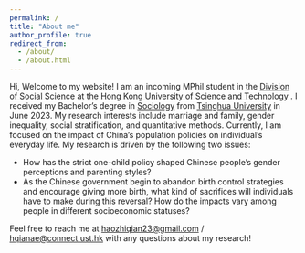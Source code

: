 ```yaml
---
permalink: /
title: "About me"
author_profile: true
redirect_from: 
  - /about/
  - /about.html
---
```

Hi, Welcome to my website! I am an incoming MPhil student in the  [Division of Social Science](https://sosc.hkust.edu.hk/)  at the  [Hong Kong University of Science and Technology](https://hkust.edu.hk/) . I received my Bachelor’s degree in  [Sociology](https://www.soc.tsinghua.edu.cn/)  from  [Tsinghua University](https://www.tsinghua.edu.cn/)  in June 2023.
My research interests include marriage and family, gender inequality, social stratification, and quantitative methods. Currently, I am focused on the impact of China’s population policies on individual’s everyday life. My research is driven by the following two issues:
* How has the strict one-child policy shaped Chinese people’s gender perceptions and parenting styles?
* As the Chinese government begin to abandon birth control strategies and encourage giving more birth, what kind of sacrifices will individuals have to make during this reversal? How do the impacts vary among people in different socioeconomic statuses?
  
Feel free to reach me at  [haozhiqian23@gmail.com](mailto:haozhiqian23@gmail.com) / [hqianae@connect.ust.hk](mailto:hqianae@connect.ust.hk) with any questions about my research!
